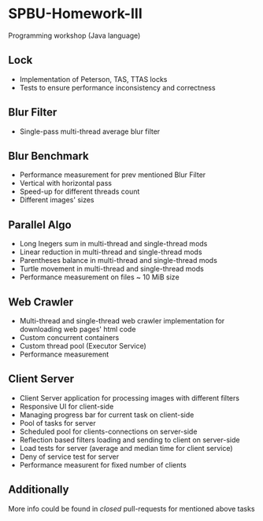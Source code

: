 # SPBU-Homework-III

Programming workshop (Java language)

## Lock

* Implementation of Peterson, TAS, TTAS locks
* Tests to ensure performance inconsistency and correctness

## Blur Filter

* Single-pass multi-thread average blur filter

## Blur Benchmark

* Performance measurement for prev mentioned Blur Filter
* Vertical with horizontal pass
* Speed-up for different threads count
* Different images' sizes

## Parallel Algo

* Long Inegers sum in multi-thread and single-thread mods
* Linear reduction in multi-thread and single-thread mods
* Parentheses balance in multi-thread and single-thread mods
* Turtle movement in multi-thread and single-thread mods
* Performance measurement on files ~ 10 MiB size

## Web Crawler

* Multi-thread and single-thread web crawler implementation for downloading web pages' html code
* Custom concurrent containers
* Custom thread pool (Executor Service)
* Performance measurement

## Client Server

* Client Server application for processing images with different filters
* Responsive UI for client-side
* Managing progress bar for current task on client-side
* Pool of tasks for server
* Scheduled pool for clients-connections on server-side
* Reflection based filters loading and sending to client on server-side
* Load tests for server (average and median time for client service)
* Deny of service test for server
* Performance measurent for fixed number of clients

## Additionally

More info could be found in *closed* pull-requests for mentioned above tasks
